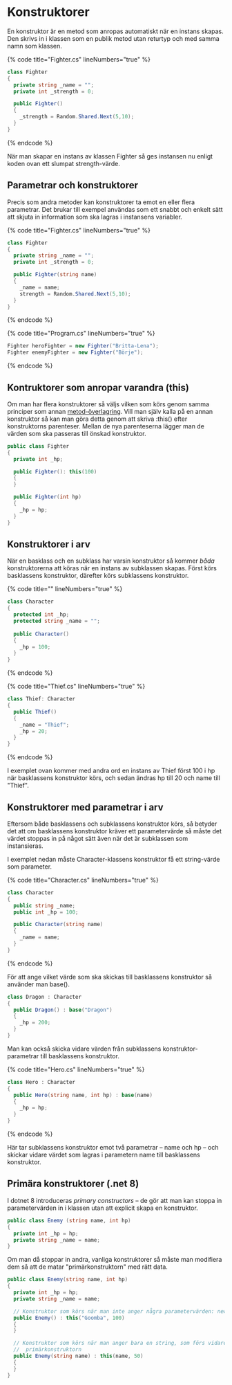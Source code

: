 # Konstruktorer

En konstruktor är en metod som anropas automatiskt när en instans skapas. Den skrivs in i klassen som en publik metod utan returtyp och med samma namn som klassen.

{% code title="Fighter.cs" lineNumbers="true" %}
```csharp
class Fighter
{
  private string _name = "";
  private int _strength = 0;

  public Fighter()
  {
    _strength = Random.Shared.Next(5,10);
  }
}
```
{% endcode %}

När man skapar en instans av klassen Fighter så ges instansen nu enligt koden ovan ett slumpat strength-värde.

## Parametrar och konstruktorer

Precis som andra metoder kan konstruktorer ta emot en eller flera parametrar. Det brukar till exempel användas som ett snabbt och enkelt sätt att skjuta in information som ska lagras i instansens variabler.

{% code title="Fighter.cs" lineNumbers="true" %}
```csharp
class Fighter
{
  private string _name = "";
  private int _strength = 0;

  public Fighter(string name)
  {
    _name = name;
    strength = Random.Shared.Next(5,10);
  }
}
```
{% endcode %}

{% code title="Program.cs" lineNumbers="true" %}
```csharp
Fighter heroFighter = new Fighter("Britta-Lena");
Fighter enemyFighter = new Fighter("Börje");
```
{% endcode %}

## Kontruktorer som anropar varandra (this)

Om man har flera konstruktorer så väljs vilken som körs genom samma principer som annan [metod-överlagring](../grundlaggande/metoder.md#overlagring). Vill man själv kalla på en annan konstruktor så kan man göra detta genom att skriva :this() efter konstruktorns parenteser. Mellan de nya parenteserna lägger man de värden som ska passeras till önskad konstruktor.

```csharp
public class Fighter
{
  private int _hp;

  public Fighter(): this(100)
  {
  }

  public Fighter(int hp)
  {
    _hp = hp;
  }
}
```

## Konstruktorer i arv

När en basklass och en subklass har varsin konstruktor så kommer _båda_ konstruktorerna att köras när en instans av subklassen skapas. Först körs basklassens konstruktor, därefter körs subklassens konstruktor.

{% code title="" lineNumbers="true" %}
```csharp
class Character
{
  protected int _hp;
  protected string _name = "";
  
  public Character()
  {
    _hp = 100;
  }
}
```
{% endcode %}

{% code title="Thief.cs" lineNumbers="true" %}
```csharp
class Thief: Character
{
  public Thief()
  {
    _name = "Thief";
    _hp = 20;
  }
}
```
{% endcode %}

I exemplet ovan kommer med andra ord en instans av Thief först 100 i hp när basklassens konstruktor körs, och sedan ändras hp till 20 och name till "Thief".

## Konstruktorer med parametrar i arv

Eftersom både basklassens och subklassens konstruktor körs, så betyder det att om basklassens konstruktor kräver ett parametervärde så måste det värdet stoppas in på något sätt även när det är subklassen som instansieras.

I exemplet nedan måste Character-klassens konstruktor få ett string-värde som parameter.

{% code title="Character.cs" lineNumbers="true" %}
```csharp
class Character
{
  public string _name;
  public int _hp = 100;

  public Character(string name)
  {
    _name = name;
  }
}
```
{% endcode %}

För att ange vilket värde som ska skickas till basklassens konstruktor så använder man base().

```csharp
class Dragon : Character
{
  public Dragon() : base("Dragon")
  {
    _hp = 200;
  }
}
```

Man kan också skicka vidare värden från subklassens konstruktor-parametrar till basklassens konstruktor.

{% code title="Hero.cs" lineNumbers="true" %}
```csharp
class Hero : Character
{
  public Hero(string name, int hp) : base(name)
  {
    _hp = hp;
  }
}
```
{% endcode %}

Här tar subklassens konstruktor emot två parametrar – name och hp – och skickar vidare värdet som lagras i parametern name till basklassens konstruktor.

## Primära konstruktorer (.net 8)

I dotnet 8 introduceras _primary constructors_ – de gör att man kan stoppa in parametervärden in i klassen utan att explicit skapa en konstruktor.

```csharp
public class Enemy (string name, int hp)
{
  private int _hp = hp;
  private string _name = name;
}
```

Om man då stoppar in andra, vanliga konstruktorer så måste man modifiera dem så att de matar "primärkonstruktorn" med rätt data.

```csharp
public class Enemy(string name, int hp)
{
  private int _hp = hp;
  private string _name = name;

  // Konstruktor som körs när man inte anger några parametervärden: new Enemy()
  public Enemy() : this("Goomba", 100)
  {
  }

  // Konstruktor som körs när man anger bara en string, som förs vidare in i
  //  primärkonstruktorn
  public Enemy(string name) : this(name, 50)
  {
  }
}
```
